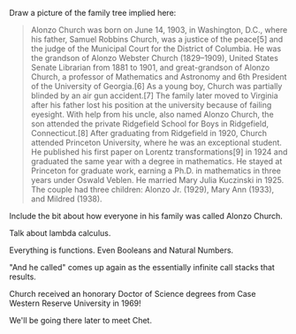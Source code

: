 
Draw a picture of the family tree implied here:

> Alonzo Church was born on June 14, 1903, in Washington, D.C., where his father, Samuel Robbins Church, was a justice of the peace[5] and the judge of the Municipal Court for the District of Columbia. He was the grandson of Alonzo Webster Church (1829–1909), United States Senate Librarian from 1881 to 1901, and great-grandson of Alonzo Church, a professor of Mathematics and Astronomy and 6th President of the University of Georgia.[6] As a young boy, Church was partially blinded by an air gun accident.[7] The family later moved to Virginia after his father lost his position at the university because of failing eyesight. With help from his uncle, also named Alonzo Church, the son attended the private Ridgefield School for Boys in Ridgefield, Connecticut.[8] After graduating from Ridgefield in 1920, Church attended Princeton University, where he was an exceptional student. He published his first paper on Lorentz transformations[9] in 1924 and graduated the same year with a degree in mathematics. He stayed at Princeton for graduate work, earning a Ph.D. in mathematics in three years under Oswald Veblen. He married Mary Julia Kuczinski in 1925. The couple had three children: Alonzo Jr. (1929), Mary Ann (1933), and Mildred (1938).

Include the bit about how everyone in his family was called Alonzo Church.

Talk about lambda calculus.

Everything is functions. Even Booleans and Natural Numbers.

"And he called" comes up again as the essentially infinite call stacks that results.

Church received an honorary Doctor of Science degrees from Case Western Reserve University in 1969!

We'll be going there later to meet Chet.